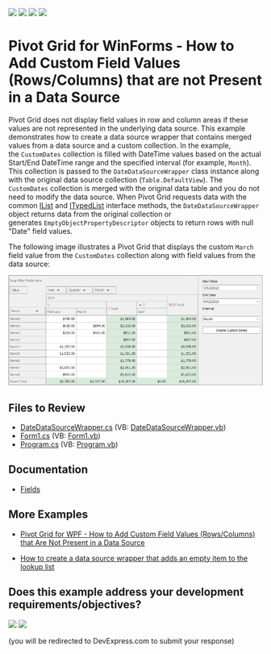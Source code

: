 <!-- default badges list -->
![](https://img.shields.io/endpoint?url=https://codecentral.devexpress.com/api/v1/VersionRange/128581540/21.2.3%2B)
[![](https://img.shields.io/badge/Open_in_DevExpress_Support_Center-FF7200?style=flat-square&logo=DevExpress&logoColor=white)](https://supportcenter.devexpress.com/ticket/details/E4493)
[![](https://img.shields.io/badge/📖_How_to_use_DevExpress_Examples-e9f6fc?style=flat-square)](https://docs.devexpress.com/GeneralInformation/403183)
[![](https://img.shields.io/badge/💬_Leave_Feedback-feecdd?style=flat-square)](#does-this-example-address-your-development-requirementsobjectives)
<!-- default badges end -->

# Pivot Grid for WinForms - How to Add Custom Field Values (Rows/Columns) that are not Present in a Data Source

Pivot Grid does not display field values in row and column areas if these values are not represented in the underlying data source. This example demonstrates how to create a data source wrapper that contains merged values ​​from a data source and a custom collection. In the example, the `CustomDates` collection is filled with DateTime values based on the actual Start/End DateTime range and the specified interval (for example, `Month`). This collection is passed to the `DateDataSourceWrapper` class instance along with the original data source collection (`Table.DefaultView`). The `CustomDates` collection is merged with the original data table and you do not need to modify the data source. When Pivot Grid requests data with the common [IList](https://msdn.microsoft.com/en-us/library/system.collections.ilist(v=vs.110).aspx) and [ITypedList](https://msdn.microsoft.com/en-us/library/system.componentmodel.itypedlist(v=vs.110).aspx) interface methods, the `DateDataSourceWrapper` object returns data from the original collection or generates `EmptyObjectPropertyDescriptor` objects to return rows with null "Date" field values.

The following image illustrates a Pivot Grid that displays the custom `March` field value from the `CustomDates` collection along with field values from the data source:

![Pivot Grid - Custom Field Values](./images/custom-field-values.png)

## Files to Review

* [DateDataSourceWrapper.cs](./CS/CustomDatesPivot/DateDataSourceWrapper.cs) (VB: [DateDataSourceWrapper.vb](./VB/CustomDatesPivot/DateDataSourceWrapper.vb))
* [Form1.cs](./CS/CustomDatesPivot/Form1.cs) (VB: [Form1.vb](./VB/CustomDatesPivot/Form1.vb))
* [Program.cs](./CS/CustomDatesPivot/Program.cs) (VB: [Program.vb](./VB/CustomDatesPivot/Program.vb))

## Documentation

* [Fields](https://docs.devexpress.com/WindowsForms/1918/controls-and-libraries/pivot-grid/fundamentals/pivot-grid-fields)
## More Examples 

- [Pivot Grid for WPF - How to Add Custom Field Values (Rows/Columns) that Are Not Present in a Data Source](https://github.com/DevExpress-Examples/how-to-add-custom-field-values-rows-columns-that-are-not-present-in-a-datasource-t615806)

- [How to create a data source wrapper that adds an empty item to the lookup list](https://github.com/DevExpress-Examples/how-to-create-a-data-source-wrapper-that-adds-an-empty-item-to-the-lookup-list-e1180)
<!-- feedback -->
## Does this example address your development requirements/objectives?

[<img src="https://www.devexpress.com/support/examples/i/yes-button.svg"/>](https://www.devexpress.com/support/examples/survey.xml?utm_source=github&utm_campaign=winforms-pivot-grid-add-custom-field-values-rows-column-not-present-in-datasource&~~~was_helpful=yes) [<img src="https://www.devexpress.com/support/examples/i/no-button.svg"/>](https://www.devexpress.com/support/examples/survey.xml?utm_source=github&utm_campaign=winforms-pivot-grid-add-custom-field-values-rows-column-not-present-in-datasource&~~~was_helpful=no)

(you will be redirected to DevExpress.com to submit your response)
<!-- feedback end -->
